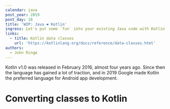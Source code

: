 ```yaml
---
calendar: java
post_year: 2019
post_day: 18
title: 'WIP: Java ❤️ Kotlin'
ingress: Let's put some `fun` into your existing Java code with Kotlin.
links:
  - title: Kotlin data classes
    url: 'https://kotlinlang.org/docs/reference/data-classes.html'
authors:
  - John Ringø
---
```

Kotlin v1.0 was released in February 2016, almost four years ago. Since then the language has gained a lot of traction, and in 2019 Google made Kotlin the preferred language for Android app development.

# Converting classes to Kotlin
